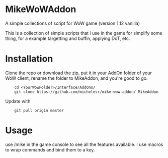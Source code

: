 MikeWoWAddon
==============

A simple collections of script for WoW game (version 1.12 vanilla)

This is a collection of simple scripts that i use in the game for simplify some thing, for a example targetting and buffin, applying DoT, etc. 

Installation
============

Clone the repo or download the zip, put it in your AddOn folder of your WoW client, rename the folder to MikeAddon, and you're good to go. 

        cd <YourWowFolder>/Interface/AddOns/
        git clone https://github.com/michelesr/mike-wow-addon/ MikeAddon
        
Update with
        
        git pull origin master

Usage
=====

use /mike in the game console to see all the features available. I use macros to wrap commands and bind them to a key.
